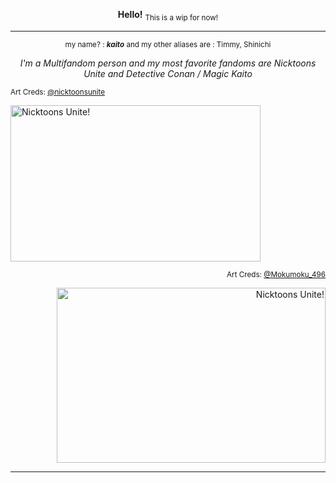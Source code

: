 <div align="center">

**Hello!**   <sub>This is a wip for now!</sub>
</div>

---
<div align="center">

<sub>my name? : ***kaito*** and my other aliases are : Timmy, Shinichi </sub>

*I'm a Multifandom person and my most favorite fandoms are Nicktoons Unite and Detective Conan / Magic Kaito*
</div>

<div align="left">
  
<sub>Art Creds: [@nicktoonsunite](https://nicktoonsunite.tumblr.com/) </sub>
</div>


<img src="https://64.media.tumblr.com/794b7b80a5613f796d98f341c7a410b4/9c32bb4396d641e1-6c/s2048x3072/c55225795676a4d0ffcd6d84c38dfd0defffffc3.png" alt="Nicktoons Unite!" width="400" height="250">

<div align="right">
  
<sub>Art Creds: [@Mokumoku_496](https://x.com/mokumoku_496?lang=ar)

<img src="https://i.pinimg.com/564x/92/61/cd/9261cd316accc8a09b93da7059a32f56.jpg" alt="Nicktoons Unite!" width="430" height="280">
</div>


---
